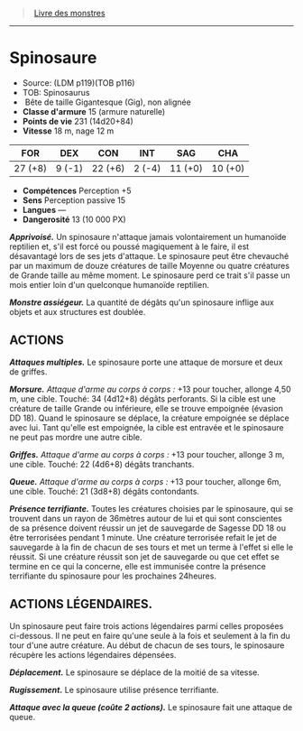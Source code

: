 ﻿> [Livre des monstres](tome_of_beasts.md)

---

# Spinosaure

- Source: (LDM p119)(TOB p116)
- TOB: Spinosaurus
-  Bête de taille Gigantesque (Gig), non alignée
- **Classe d'armure** 15 (armure naturelle)
- **Points de vie** 231 (14d20+84)
- **Vitesse** 18 m, nage 12 m

|FOR|DEX|CON|INT|SAG|CHA|
|---|---|---|---|---|---|
|27 (+8)|9 (-1)|22 (+6)|2 (-4)|11 (+0)|10 (+0)|

- **Compétences** Perception +5
- **Sens** Perception passive 15
- **Langues** —
- **Dangerosité** 13 (10 000 PX)

**_Apprivoisé._** Un spinosaure n'attaque jamais volontairement un humanoïde reptilien et, s'il est forcé ou poussé magiquement à le faire, il est désavantagé lors de ses jets d'attaque. Le spinosaure peut être chevauché par un maximum de douze créatures de taille Moyenne ou quatre créatures de Grande taille au même moment. Le spinosaure perd ce trait s'il passe un mois entier loin d'un quelconque humanoïde reptilien.

**_Monstre assiégeur._** La quantité de dégâts qu'un spinosaure inflige aux objets et aux structures est doublée.

## ACTIONS

**_Attaques multiples._** Le spinosaure porte une attaque de morsure et deux de griffes.

**_Morsure._** _Attaque d'arme au corps à corps :_ +13 pour toucher, allonge 4,50 m, une cible. Touché: 34 (4d12+8) dégâts perforants. Si la cible est une créature de taille Grande ou inférieure, elle se trouve empoignée (évasion DD 18). Quand le spinosaure se déplace, la créature empoignée se déplace avec lui. Tant qu'elle est empoignée, la cible est entravée et le spinosaure ne peut pas mordre une autre cible.

**_Griffes._** _Attaque d'arme au corps à corps :_ +13 pour toucher, allonge 3 m, une cible. Touché: 22 (4d6+8) dégâts tranchants.

**_Queue._** _Attaque d'arme au corps à corps :_ +13 pour toucher, allonge 6m, une cible. Touché: 21 (3d8+8) dégâts contondants.

**_Présence terrifiante._** Toutes les créatures choisies par le spinosaure, qui se trouvent dans un rayon de 36mètres autour de lui et qui sont conscientes de sa présence doivent réussir un jet de sauvegarde de Sagesse DD 18 ou être terrorisées pendant 1 minute. Une créature terrorisée refait le jet de sauvegarde à la fin de chacun de ses tours et met un terme à l'effet si elle le réussit. Si une créature réussit son jet de sauvegarde ou que cet effet se termine en ce qui la concerne, elle est immunisée contre la présence terrifiante du spinosaure pour les prochaines 24heures.

## ACTIONS LÉGENDAIRES.

Un spinosaure peut faire trois actions légendaires parmi celles proposées ci-dessous. Il ne peut en faire qu'une seule à la fois et seulement à la fin du tour d'une autre créature. Au début de chacun de ses tours, le spinosaure récupère les actions légendaires dépensées.

**_Déplacement._** Le spinosaure se déplace de la moitié de sa vitesse.

**_Rugissement._** Le spinosaure utilise présence terrifiante.

**_Attaque avec la queue (coûte 2 actions)._** Le spinosaure fait une attaque de queue.

